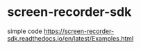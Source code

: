 # screen-recorder-sdk
simple code
https://screen-recorder-sdk.readthedocs.io/en/latest/Examples.html
